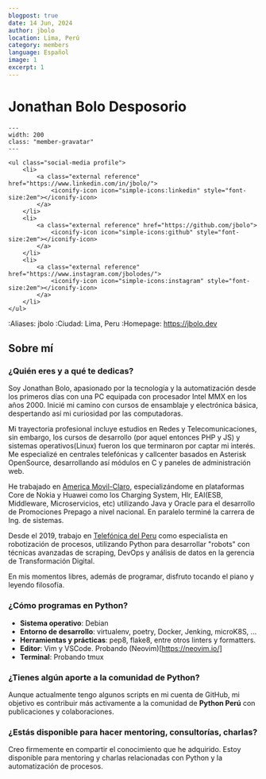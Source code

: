 ```yaml
---
blogpost: true
date: 14 Jun, 2024
author: jbolo
location: Lima, Perú
category: members
language: Español
image: 1
excerpt: 1
---
```


# Jonathan Bolo Desposorio

```{gravatar} jbolo.des@gmail.com
---
width: 200
class: "member-gravatar"
---
```

```{raw} html
<ul class="social-media profile">
    <li>
        <a class="external reference" href="https://www.linkedin.com/in/jbolo/">
            <iconify-icon icon="simple-icons:linkedin" style="font-size:2em"></iconify-icon>
        </a>
    </li>
    <li>
        <a class="external reference" href="https://github.com/jbolo">
            <iconify-icon icon="simple-icons:github" style="font-size:2em"></iconify-icon>
        </a>
    </li>
    <li>
        <a class="external reference" href="https://www.instagram.com/jbolodes/">
            <iconify-icon icon="simple-icons:instagram" style="font-size:2em"></iconify-icon>
        </a>
    </li>
</ul>
```

:Aliases: jbolo
:Ciudad: Lima, Peru
:Homepage: https://jbolo.dev


## Sobre mí

### ¿Quién eres y a qué te dedicas?

Soy Jonathan Bolo, apasionado por la tecnología y la automatización desde los primeros días con una PC equipada con procesador Intel MMX en los años 2000. Inicié mi camino con cursos de ensamblaje y electrónica básica, despertando así mi curiosidad por las computadoras.

Mi trayectoria profesional incluye estudios en Redes y Telecomunicaciones, sin embargo, los cursos de desarrollo (por aquel entonces PHP y JS) y sistemas operativos(Linux) fueron los que terminaron por captar mi interés. Me especializé en centrales telefónicas y callcenter basados en Asterisk OpenSource, desarrollando así módulos en C y paneles de administración web.

He trabajado en [America Movil-Claro](https://www.claro.com.pe/), especializándome en plataformas Core de Nokia y Huawei como los Charging System, Hlr, EAI(ESB, Middleware, Microservicios, etc) utilizando Java y Oracle para el desarrollo de Promociones Prepago a nivel nacional. En paralelo terminé la carrera de Ing. de sistemas.

Desde el 2019, trabajo en [Telefónica del Peru](https://telefonica.com.pe/) como especialista en robotización de procesos, utilizando Python para desarrollar "robots" con técnicas avanzadas de scraping, DevOps y análisis de datos en la gerencia de Transformación Digital.

En mis momentos libres, además de programar, disfruto tocando el piano y leyendo filosofía.

### ¿Cómo programas en Python?

- **Sistema operativo**: Debian
- **Entorno de desarrollo**: virtualenv, poetry, Docker, Jenking, microK8S, ...
- **Herramientas y prácticas**: pep8, flake8, entre otros linters y formatters.
- **Editor**: Vim y VSCode. Probando (Neovim)[https://neovim.io/]
- **Terminal**: Probando tmux

### ¿Tienes algún aporte a la comunidad de Python?

Aunque actualmente tengo algunos scripts en mi cuenta de GitHub, mi objetivo es contribuir más activamente a la comunidad de **Python Perú** con publicaciones y colaboraciones.

### ¿Estás disponible para hacer mentoring, consultorías, charlas?

Creo firmemente en compartir el conocimiento que he adquirido. Estoy disponible para mentoring y charlas relacionadas con Python y la automatización de procesos.

